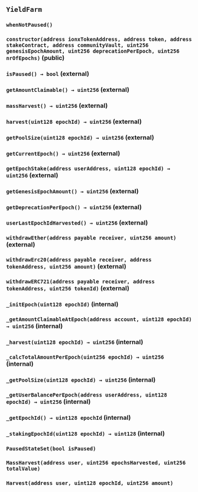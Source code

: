 ## `YieldFarm`





### `whenNotPaused()`






### `constructor(address ionxTokenAddress, address token, address stakeContract, address communityVault, uint256 genesisEpochAmount, uint256 deprecationPerEpoch, uint256 nrOfEpochs)` (public)





### `isPaused() → bool` (external)





### `getAmountClaimable() → uint256` (external)





### `massHarvest() → uint256` (external)





### `harvest(uint128 epochId) → uint256` (external)





### `getPoolSize(uint128 epochId) → uint256` (external)





### `getCurrentEpoch() → uint256` (external)





### `getEpochStake(address userAddress, uint128 epochId) → uint256` (external)





### `getGenesisEpochAmount() → uint256` (external)





### `getDeprecationPerEpoch() → uint256` (external)





### `userLastEpochIdHarvested() → uint256` (external)





### `withdrawEther(address payable receiver, uint256 amount)` (external)





### `withdrawErc20(address payable receiver, address tokenAddress, uint256 amount)` (external)





### `withdrawERC721(address payable receiver, address tokenAddress, uint256 tokenId)` (external)





### `_initEpoch(uint128 epochId)` (internal)





### `_getAmountClaimableAtEpoch(address account, uint128 epochId) → uint256` (internal)





### `_harvest(uint128 epochId) → uint256` (internal)





### `_calcTotalAmountPerEpoch(uint256 epochId) → uint256` (internal)





### `_getPoolSize(uint128 epochId) → uint256` (internal)





### `_getUserBalancePerEpoch(address userAddress, uint128 epochId) → uint256` (internal)





### `_getEpochId() → uint128 epochId` (internal)





### `_stakingEpochId(uint128 epochId) → uint128` (internal)






### `PausedStateSet(bool isPaused)`





### `MassHarvest(address user, uint256 epochsHarvested, uint256 totalValue)`





### `Harvest(address user, uint128 epochId, uint256 amount)`





